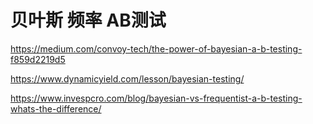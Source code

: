 # 贝叶斯 频率 AB测试

https://medium.com/convoy-tech/the-power-of-bayesian-a-b-testing-f859d2219d5

https://www.dynamicyield.com/lesson/bayesian-testing/

https://www.invespcro.com/blog/bayesian-vs-frequentist-a-b-testing-whats-the-difference/
